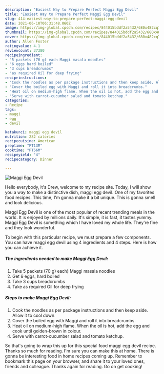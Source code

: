 ```yaml
---
description: "Easiest Way to Prepare Perfect Maggi Egg Devil"
title: "Easiest Way to Prepare Perfect Maggi Egg Devil"
slug: 414-easiest-way-to-prepare-perfect-maggi-egg-devil
date: 2021-06-10T06:31:48.060Z
image: https://img-global.cpcdn.com/recipes/844015bddf2a5432/680x482cq70/maggi-egg-devil-recipe-main-photo.jpg
thumbnail: https://img-global.cpcdn.com/recipes/844015bddf2a5432/680x482cq70/maggi-egg-devil-recipe-main-photo.jpg
cover: https://img-global.cpcdn.com/recipes/844015bddf2a5432/680x482cq70/maggi-egg-devil-recipe-main-photo.jpg
author: Allen Foster
ratingvalue: 4.1
reviewcount: 37380
recipeingredient:
- "5 packets (70 g) each Maggi masala noodles"
- "6 eggs hard boiled"
- "3 cups breadcrumbs"
- "as required Oil for deep frying"
recipeinstructions:
- "Cook the noodles as per package instructions and then keep aside. Allow it to cool down."
- "Cover the boiled egg with Maggi and roll it into breadcrumbs."
- "Heat oil on medium-high flame. When the oil is hot, add the egg and cook until golden-brown in colour."
- "Serve with carrot-cucumber salad and tomato ketchup."
categories:
- Recipe
tags:
- maggi
- egg
- devil

katakunci: maggi egg devil 
nutrition: 282 calories
recipecuisine: American
preptime: "PT13M"
cooktime: "PT56M"
recipeyield: "4"
recipecategory: Dinner

---
```



![Maggi Egg Devil](https://img-global.cpcdn.com/recipes/844015bddf2a5432/680x482cq70/maggi-egg-devil-recipe-main-photo.jpg)

Hello everybody, it's Drew, welcome to my recipe site. Today, I will show you a way to make a distinctive dish, maggi egg devil. One of my favorites food recipes. This time, I'm gonna make it a bit unique. This is gonna smell and look delicious.

Maggi Egg Devil is one of the most popular of recent trending meals in the world. It is enjoyed by millions daily. It's simple, it is fast, it tastes yummy. Maggi Egg Devil is something which I have loved my whole life. They're fine and they look wonderful.




To begin with this particular recipe, we must prepare a few components. You can have maggi egg devil using 4 ingredients and 4 steps. Here is how you can achieve it.

<!--inarticleads1-->

##### The ingredients needed to make Maggi Egg Devil:

1. Take 5 packets (70 g) each) Maggi masala noodles
1. Get 6 eggs, hard boiled
1. Take 3 cups breadcrumbs
1. Take as required Oil for deep frying




<!--inarticleads2-->

##### Steps to make Maggi Egg Devil:

1. Cook the noodles as per package instructions and then keep aside. Allow it to cool down.
1. Cover the boiled egg with Maggi and roll it into breadcrumbs.
1. Heat oil on medium-high flame. When the oil is hot, add the egg and cook until golden-brown in colour.
1. Serve with carrot-cucumber salad and tomato ketchup.




So that's going to wrap this up for this special food maggi egg devil recipe. Thanks so much for reading. I'm sure you can make this at home. There is gonna be interesting food in home recipes coming up. Remember to bookmark this page on your browser, and share it to your loved ones, friends and colleague. Thanks again for reading. Go on get cooking!
